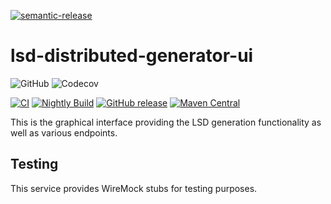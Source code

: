 [![semantic-release](https://img.shields.io/badge/semantic-release-e10079.svg?logo=semantic-release)](https://github.com/semantic-release/semantic-release)

# lsd-distributed-generator-ui
![GitHub](https://img.shields.io/github/license/lsd-consulting/lsd-distributed-generator-ui)
![Codecov](https://img.shields.io/codecov/c/github/lsd-consulting/lsd-distributed-generator-ui)

[![CI](https://github.com/lsd-consulting/lsd-distributed-generator-ui/actions/workflows/ci.yml/badge.svg)](https://github.com/lsd-consulting/lsd-distributed-generator-ui/actions/workflows/ci.yml)
[![Nightly Build](https://github.com/lsd-consulting/lsd-distributed-generator-ui/actions/workflows/nightly.yml/badge.svg)](https://github.com/lsd-consulting/lsd-distributed-generator-ui/actions/workflows/nightly.yml)
[![GitHub release](https://img.shields.io/github/release/lsd-consulting/lsd-distributed-generator-ui)](https://github.com/lsd-consulting/lsd-distributed-generator-ui/releases)
[![Maven Central](https://img.shields.io/maven-central/v/io.github.lsd-consulting/lsd-distributed-generator-ui-api.svg?label=Maven%20Central)](https://search.maven.org/search?q=g:%22io.github.lsd-consulting%22%20AND%20a:%22lsd-distributed-generator-ui-api%22)


This is the graphical interface providing the LSD generation functionality as well as various endpoints.

## Testing
This service provides WireMock stubs for testing purposes.
